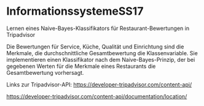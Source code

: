 # InformationssystemeSS17

Lernen eines Naive-Bayes-Klassifikators für Restaurant-Bewertungen in Tripadvisor

Die Bewertungen für Service, Küche, Qualität und Einrichtung sind die Merkmale, die durchschnittliche Gesamtbewertung die Klassenvariable. Sie implementieren einen Klassifikator nach dem Naive-Bayes-Prinzip, der bei gegebenen Werten für die Merkmale eines Restaurants die Gesamtbewertung vorhersagt.

Links zur Tripadvisor-API:
https://developer-tripadvisor.com/content-api/

https://developer-tripadvisor.com/content-api/documentation/location/
